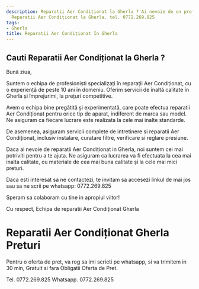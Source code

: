 ```yaml
---
description: Reparatii Aer Condiționat la Gherla ? Ai nevoie de un profesionist in
  Reparatii Aer Condiționat la Gherla. tel. 0772.269.825
tags:
- Gherla
title: Reparatii Aer Condiționat In Gherla
---
```



## Cauti Reparatii Aer Condiționat la Gherla ?

Bună ziua, 

Suntem o echipa de profesioniști specializați în reparații Aer Condiționat, cu o experiență de peste 10 ani în domeniu. Oferim servicii de înaltă calitate în Gherla și împrejurimi, la prețuri competitive. 

Avem o echipa bine pregătită și experimentată, care poate efectua reparatii Aer Condiționat pentru orice tip de aparat, indiferent de marca sau model. Ne asiguram ca fiecare lucrare este realizata la cele mai inalte standarde. 

De asemenea, asiguram servicii complete de intretinere si reparatii Aer Condiționat, inclusiv instalare, curatare filtre, verificare si reglare presiune. 

Daca ai nevoie de reparatii Aer Condiționat in Gherla, noi suntem cei mai potriviti pentru a te ajuta. Ne asiguram ca lucrarea va fi efectuata la cea mai inalta calitate, cu materiale de cea mai buna calitate și la cele mai mici preturi. 

Daca esti interesat sa ne contactezi, te invitam sa accesezi linkul de mai jos sau sa ne scrii pe whatsapp: 0772.269.825 

Speram sa colaboram cu tine in apropiul viitor! 

Cu respect,
Echipa de reparatii Aer Condiționat Gherla

# Reparatii Aer Condiționat Gherla Preturi
Pentru o oferta de pret, va rog sa imi scrieti pe whatsapp, si va trimitem in 30 min, Gratuit si fara Obligatii Oferta de Pret.

Tel. 0772.269.825
Whatsapp. 0772.269.825